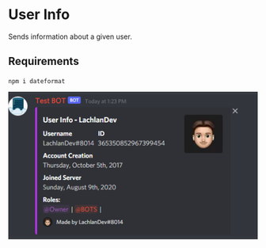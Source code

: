 # User Info
Sends information about a given user.

## Requirements
``npm i dateformat``

![banner](./content/banner.PNG)
